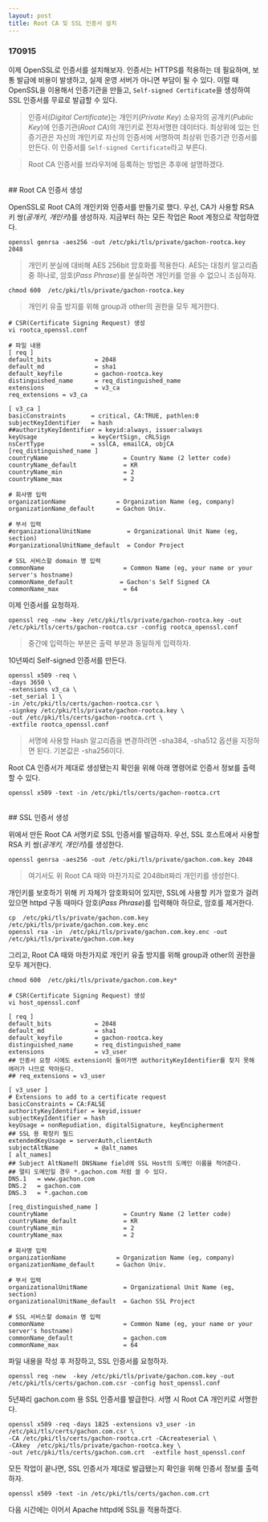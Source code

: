 ```yaml
---
layout: post
title: Root CA 및 SSL 인증서 설치
---
```


### 170915

이제 OpenSSL로 인증서를 설치해보자. 인증서는 HTTPS를 적용하는 데 필요하며, 보통 발급에 비용이 발생하고, 실제 운영 서버가 아니면 부담이 될 수 있다. 이럴 때 OpenSSL을 이용해서 인증기관을 만들고, `Self-signed Certificate`을 생성하여 SSL 인증서를 무료로 발급할 수 있다.

> 인증서(*Digital Certificate*)는 개인키(*Private Key*) 소유자의 공개키(*Public Key*)에 인증기관(*Root CA*)의 개인키로 전자서명한 데이터다. 최상위에 있는 인증기관은 자신의 개인키로 자신의 인증서에 서명하여 최상위 인증기관 인증서를 만든다. 이 인증서를 `Self-signed Certificate`라고 부른다.

> Root CA 인증서를 브라우저에 등록하는 방법은 추후에 설명하겠다.

<br>
## Root CA 인증서 생성

OpenSSL로 Root CA의 개인키와 인증서를 만들기로 했다. 우선, CA가 사용할 RSA 키 쌍(*공개키, 개인키*)를 생성하자. 지금부터 하는 모든 작업은 Root 계정으로 작업하였다.

```shell
openssl genrsa -aes256 -out /etc/pki/tls/private/gachon-rootca.key 2048
```
> 개인키 분실에 대비해 AES 256bit 암호화를 적용한다. AES는 대칭키 알고리즘 중 하나로, 암호(*Pass Phrase*)를 분실하면 개인키를 얻을 수 없으니 조심하자.

```shell
chmod 600  /etc/pki/tls/private/gachon-rootca.key
```
> 개인키 유출 방지를 위해 group과 other의 권한을 모두 제거한다.

```
# CSR(Certificate Signing Request) 생성
vi rootca_openssl.conf

# 파일 내용
[ req ]
default_bits            = 2048
default_md              = sha1
default_keyfile         = gachon-rootca.key
distinguished_name      = req_distinguished_name
extensions              = v3_ca
req_extensions = v3_ca

[ v3_ca ]
basicConstraints       = critical, CA:TRUE, pathlen:0
subjectKeyIdentifier   = hash
##authorityKeyIdentifier = keyid:always, issuer:always
keyUsage               = keyCertSign, cRLSign
nsCertType             = sslCA, emailCA, objCA
[req_distinguished_name ]
countryName                     = Country Name (2 letter code)
countryName_default             = KR
countryName_min                 = 2
countryName_max                 = 2

# 회사명 입력
organizationName              = Organization Name (eg, company)
organizationName_default      = Gachon Univ.

# 부서 입력
#organizationalUnitName          = Organizational Unit Name (eg, section)
#organizationalUnitName_default  = Condor Project

# SSL 서비스할 domain 명 입력
commonName                      = Common Name (eg, your name or your server's hostname)
commonName_default             = Gachon's Self Signed CA
commonName_max                  = 64
```

이제 인증서를 요청하자.

```shell
openssl req -new -key /etc/pki/tls/private/gachon-rootca.key -out /etc/pki/tls/certs/gachon-rootca.csr -config rootca_openssl.conf
```
> 중간에 입력하는 부분은 출력 부분과 동일하게 입력하자.

10년짜리 Self-signed 인증서를 만든다.

```shell
openssl x509 -req \
-days 3650 \
-extensions v3_ca \
-set_serial 1 \
-in /etc/pki/tls/certs/gachon-rootca.csr \
-signkey /etc/pki/tls/private/gachon-rootca.key \
-out /etc/pki/tls/certs/gachon-rootca.crt \
-extfile rootca_openssl.conf
```
> 서명에 사용할 Hash 알고리즘을 변경하려면 -sha384, -sha512 옵션을 지정하면 된다. 기본값은 -sha256이다.

Root CA 인증서가 제대로 생성됐는지 확인을 위해 아래 명령어로 인증서 정보를 출력할 수 있다.

```shell
openssl x509 -text -in /etc/pki/tls/certs/gachon-rootca.crt
```

<br>
## SSL 인증서 생성

위에서 만든 Root CA 서명키로 SSL 인증서를 발급하자. 우선, SSL 호스트에서 사용할 RSA 키 쌍(*공개키, 개인키*)를 생성한다.

```shell
openssl genrsa -aes256 -out /etc/pki/tls/private/gachon.com.key 2048
```
> 여기서도 위 Root CA 때와 마찬가지로 2048bit짜리 개인키를 생성한다.

개인키를 보호하기 위해 키 자체가 암호화되어 있지만, SSL에 사용할 키가 암호가 걸려있으면 httpd 구동 때마다 암호(*Pass Phrase*)를 입력해야 하므로, 암호를 제거한다.

```shell
cp  /etc/pki/tls/private/gachon.com.key  /etc/pki/tls/private/gachon.com.key.enc
openssl rsa -in  /etc/pki/tls/private/gachon.com.key.enc -out  /etc/pki/tls/private/gachon.com.key
```

그리고, Root CA 때와 마찬가지로 개인키 유출 방지를 위해 group과 other의 권한을 모두 제거한다.

```shell
chmod 600  /etc/pki/tls/private/gachon.com.key*
```

```
# CSR(Certificate Signing Request) 생성
vi host_openssl.conf

[ req ]
default_bits            = 2048
default_md              = sha1
default_keyfile         = gachon-rootca.key
distinguished_name      = req_distinguished_name
extensions              = v3_user
## 인증서 요청 시에도 extension이 들어가면 authorityKeyIdentifier를 찾지 못해 에러가 나므로 막아둔다.
## req_extensions = v3_user

[ v3_user ]
# Extensions to add to a certificate request
basicConstraints = CA:FALSE
authorityKeyIdentifier = keyid,issuer
subjectKeyIdentifier = hash
keyUsage = nonRepudiation, digitalSignature, keyEncipherment
## SSL 용 확장키 필드
extendedKeyUsage = serverAuth,clientAuth
subjectAltName          = @alt_names
[ alt_names]
## Subject AltName의 DNSName field에 SSL Host의 도메인 이름을 적어준다.
## 멀티 도메인일 경우 *.gachon.com 처럼 쓸 수 있다.
DNS.1   = www.gachon.com
DNS.2   = gachon.com
DNS.3   = *.gachon.com

[req_distinguished_name ]
countryName                     = Country Name (2 letter code)
countryName_default             = KR
countryName_min                 = 2
countryName_max                 = 2

# 회사명 입력
organizationName              = Organization Name (eg, company)
organizationName_default      = Gachon Univ.

# 부서 입력
organizationalUnitName          = Organizational Unit Name (eg, section)
organizationalUnitName_default  = Gachon SSL Project

# SSL 서비스할 domain 명 입력
commonName                      = Common Name (eg, your name or your server's hostname)
commonName_default              = gachon.com
commonName_max                  = 64
```

파일 내용을 작성 후 저장하고, SSL 인증서를 요청하자.

```shell
openssl req -new  -key /etc/pki/tls/private/gachon.com.key -out /etc/pki/tls/certs/gachon.com.csr -config host_openssl.conf
```

5년짜리 gachon.com 용 SSL 인증서를 발급한다. 서명 시 Root CA 개인키로 서명한다.

```shell
openssl x509 -req -days 1825 -extensions v3_user -in /etc/pki/tls/certs/gachon.com.csr \
-CA /etc/pki/tls/certs/gachon-rootca.crt -CAcreateserial \
-CAkey  /etc/pki/tls/private/gachon-rootca.key \
-out /etc/pki/tls/certs/gachon.com.crt  -extfile host_openssl.conf
```

모든 작업이 끝나면, SSL 인증서가 제대로 발급됐는지 확인을 위해 인증서 정보를 출력하자.

```shell
openssl x509 -text -in /etc/pki/tls/certs/gachon.com.crt
```

다음 시간에는 이어서 Apache httpd에 SSL을 적용하겠다.
